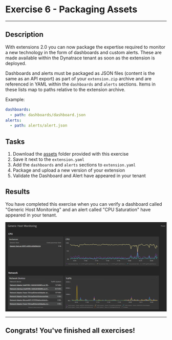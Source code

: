 # Exercise 6 - Packaging Assets
---

## Description

With extensions 2.0 you can now package the expertise required to monitor a new technology in the form of dashboards and custom alerts. These are made available within the Dynatrace tenant as soon as the extension is deployed.

Dashboards and alerts must be packaged as JSON files (content is the same as an API export) as part of your `extension.zip` archive and are referenced in YAML within the `dashboards` and `alerts` sections. Items in these lists map to paths relative to the extension archive.

Example:
```yaml
dashboards:
  - path: dashboards/dashboard.json
alerts:
  - path: alerts/alert.json
```

## Tasks
1. Download the [assets](./assets/) folder provided with this exercise
2. Save it next to the `extension.yaml`
3. Add the `dashboards` and `alerts` sections to `extension.yaml`
4. Package and upload a new version of your extension
5. Validate the Dashboard and Alert have appeared in your tenant

## Results
You have completed this exercise when you can verify a dashboard called "Generic Host Monitoring" and an alert called "CPU Saturation" have appeared in your tenant.

![result](img/result.png)

---
## Congrats! You've finished all exercises!

